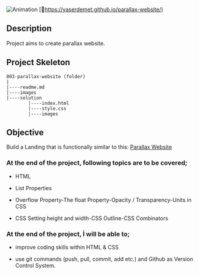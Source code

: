 ![Animation](https://user-images.githubusercontent.com/99739515/171067607-5a86f1de-1e55-4555-95d1-bc0d0b820589.gif)
[📍https://yaserdemet.github.io/parallax-website/)

## Description
Project aims to create parallax website.

## Project Skeleton 

```
003-parallax-website (folder)
|
|----readme.md                   
|----images              
|----solution
        |----index.html  
        |----style.css   
        |----images
```


## Objective

Build a Landing that is functionally similar to this: [Parallax Website](https://mark-mad.github.io/parallax-website/)

### At the end of the project, following topics are to be covered;

- HTML 

- List Properties

- Overflow Property-The float Property-Opacity / Transparency-Units in CSS

- CSS Setting height and width-CSS Outline-CSS Combinators


### At the end of the project, İ will be able to;

- improve coding skills within HTML & CSS

- use git commands (push, pull, commit, add etc.) and Github as Version Control System.

